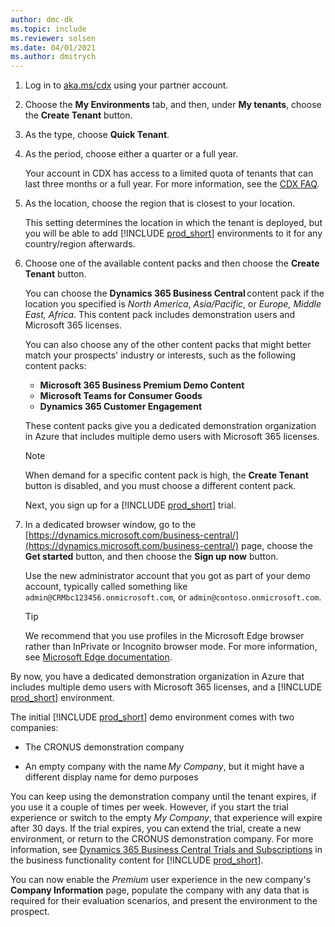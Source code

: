 ```yaml
---
author: dmc-dk
ms.topic: include
ms.reviewer: solsen
ms.date: 04/01/2021
ms.author: dmitrych
---
```

1. Log in to [aka.ms/cdx](https://aka.ms/cdx) using your partner account.
2. Choose the **My Environments** tab, and then, under **My tenants**, choose the **Create Tenant** button.
3. As the type, choose **Quick Tenant**.
4. As the period, choose either a quarter or a full year.

    Your account in CDX has access to a limited quota of tenants that can last three months or a full year. For more information, see the [CDX FAQ](https://cdx.transform.microsoft.com/help/faq).  
5. As the location, choose the region that is closest to your location.

    This setting determines the location in which the tenant is deployed, but you will be able to add [!INCLUDE [prod_short](prod_short.md)] environments to it for any country/region afterwards.  

6. Choose one of the available content packs and then choose the **Create Tenant** button.  

    You can choose the **Dynamics 365 Business Central** content pack if the location you specified is *North America*, *Asia/Pacific*, or *Europe, Middle East, Africa*. This content pack includes demonstration users and Microsoft 365 licenses.  

    You can also choose any of the other content packs that might better match your prospects' industry or interests, such as the following content packs:

    * **Microsoft 365 Business Premium Demo Content**
    * **Microsoft Teams for Consumer Goods**
    * **Dynamics 365 Customer Engagement**

    These content packs give you a dedicated demonstration organization in Azure that includes multiple demo users with Microsoft 365 licenses.  

    > [!NOTE]
    > When demand for a specific content pack is high, the **Create Tenant** button is disabled, and you must choose a different content pack.

    Next, you sign up for a [!INCLUDE [prod_short](prod_short.md)] trial.  

7. In a dedicated browser window, go to the [https://dynamics.microsoft.com/business-central/](https://dynamics.microsoft.com/business-central/) page, choose the **Get started** button, and then choose the **Sign up now** button.  

    Use the new administrator account that you got as part of your demo account, typically called something like `admin@CRMbc123456.onmicrosoft.com`, or `admin@contoso.onmicrosoft.com`.  

    <!--Alternatively, if you used the **Dynamics 365 [!INCLUDE [prod_short](prod_short.md)]** content pack, go to [https://businesscentral.dynamics.com/?redirectedFromSignup=1&response=AlreadyAssignedLicense](https://businesscentral.dynamics.com/?redirectedFromSignup=1&response=AlreadyAssignedLicense) and sign in with the new administrator account that you got as part of your demo account, typically called something like `admin@CRMbc123456.onmicrosoft.com`, or `admin@contoso.onmicrosoft.com`.-->

    > [!TIP]
    > We recommend that you use profiles in the Microsoft Edge browser rather than InPrivate or Incognito browser mode. For more information, see [Microsoft Edge documentation](/microsoft-edge/).

By now, you have a dedicated demonstration organization in Azure that includes multiple demo users with Microsoft 365 licenses, and a [!INCLUDE [prod_short](prod_short.md)] environment.

The initial [!INCLUDE [prod_short](prod_short.md)] demo environment comes with two companies:

* The CRONUS demonstration company  

* An empty company with the name *My Company*, but it might have a different display name for demo purposes  

You can keep using the demonstration company until the tenant expires, if you use it a couple of times per week. However, if you start the trial experience or switch to the empty *My Company*, that experience will expire after 30 days. If the trial expires, you can extend the trial, create a new environment, or return to the CRONUS demonstration company. For more information, see [Dynamics 365 Business Central Trials and Subscriptions](/dynamics365/business-central/across-preview) in the business functionality content for [!INCLUDE [prod_short](prod_short.md)].

You can now enable the *Premium* user experience in the new company's **Company Information** page, populate the company with any data that is required for their evaluation scenarios, and present the environment to the prospect.  
